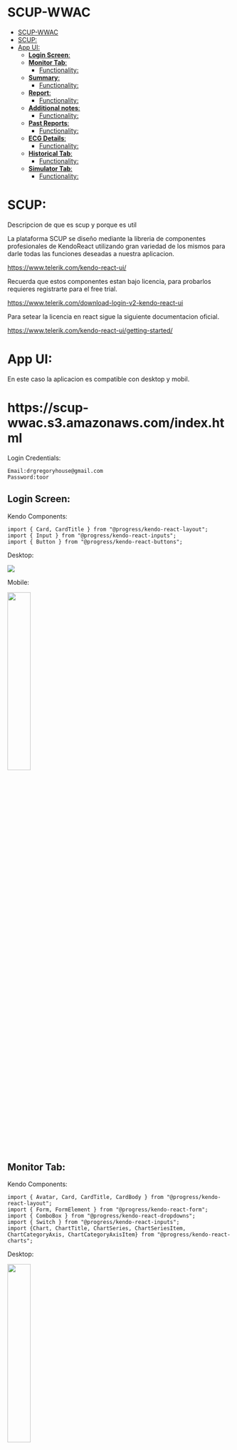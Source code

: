 # SCUP-WWAC
 
- [SCUP-WWAC](#scup-wwac)
- [SCUP:](#scup)
- [App UI:](#app-ui)
  - [**Login Screen**:](#login-screen)
  - [**Monitor Tab**:](#monitor-tab)
      - [Functionality:](#functionality)
  - [**Summary**:](#summary)
    - [Functionality:](#functionality-1)
  - [**Report**:](#report)
    - [Functionality:](#functionality-2)
  - [**Additional notes**:](#additional-notes)
    - [Functionality:](#functionality-3)
  - [**Past Reports**:](#past-reports)
    - [Functionality:](#functionality-4)
  - [**ECG Details**:](#ecg-details)
    - [Functionality:](#functionality-5)
  - [**Historical Tab**:](#historical-tab)
    - [Functionality:](#functionality-6)
  - [**Simulator Tab**:](#simulator-tab)
      - [Functionality:](#functionality-7)

# SCUP:

Descripcion de que es scup y porque es util

La plataforma SCUP se diseño mediante la libreria de componentes profesionales de KendoReact utilizando gran variedad de los mismos para darle todas las funciones deseadas a nuestra aplicacion.

https://www.telerik.com/kendo-react-ui/

Recuerda que estos componentes estan bajo licencia, para probarlos requieres registrarte para el free trial.

https://www.telerik.com/download-login-v2-kendo-react-ui

Para setear la licencia en react sigue la siguiente documentacion oficial.

https://www.telerik.com/kendo-react-ui/getting-started/

# App UI:

En este caso la aplicacion es compatible con desktop y mobil.

<h1>https://scup-wwac.s3.amazonaws.com/index.html</h1>

Login Credentials:

    Email:drgregoryhouse@gmail.com
    Password:toor

## **Login Screen**:

Kendo Components: 

    import { Card, CardTitle } from "@progress/kendo-react-layout";
    import { Input } from "@progress/kendo-react-inputs";
    import { Button } from "@progress/kendo-react-buttons";

Desktop:

<img src="./Images/desktop/login-desk.png">

Mobile:

<img src="./Images/mobile/login-mob.png" width="32%">

## **Monitor Tab**:

Kendo Components: 

    import { Avatar, Card, CardTitle, CardBody } from "@progress/kendo-react-layout";
    import { Form, FormElement } from "@progress/kendo-react-form";
    import { ComboBox } from "@progress/kendo-react-dropdowns";
    import { Switch } from "@progress/kendo-react-inputs";
    import {Chart, ChartTitle, ChartSeries, ChartSeriesItem, ChartCategoryAxis, ChartCategoryAxisItem} from "@progress/kendo-react-charts";

Desktop:

<img src="./Images/mobile/monitor-mob.png" width="32%">

Mobile:

<img src="./Images/mobile/monitor-mob.png" width="32%">
<img src="./Images/mobile/monitor2-mob.png" width="32%">
<img src="./Images/mobile/monitor3-mob.png" width="32%">

#### Functionality:

La plataforma se comunica con los devices IoT mediante MQTT, lo cual nos permite recibir los datos y graficarlos con la menor latencia posible.

EKG: 

Los datos recibidos del monitor holter son procesados en tiempo real en la pagina mediante un filtro para poder ver correctamente la grafica del EKG correctamente.

<img src="./Images/ecg.png">

Sat:

Los datos recibidos por el sensor de saturacion de oxigeno son:

- BPM.
- SatO2 en sangre.
- Plethysmography Curve

<img src="./Images/sat.png">

Temp:

Este sensor toma la temperatura de la mano del paciente.

<img src="https://i.stack.imgur.com/HK7op.gif" width="1000" />

To calculate the real temperature of the body, a multivariable linear regression model was performed to obtain an equation that would relate the temperature of the back of the hand and the ambient temperature, to obtain the real internal temperature of the body.

<img src="https://i.ibb.co/Rgm108g/image.png" width="1000">

El dato recibido por la plataforma es la temperatura central del cuerpo calculada.

<img src="./Images/temp.png">

Tab Explorer:

Esta seccion nos sirve para poder navegar entre las 5 tabs de las que consta el monitor.

<img src="./Images/explorer.png">

Patient Data:

En esta seccion podremos ver los datos del paciente, ademas de tener un conveniente boton para poder cambiar entre sistema ingles y sistema internacional para la temperatura.

<img src="./Images/data.png">

## **Summary**:

Kendo Components: 

    import { TextArea } from "@progress/kendo-react-inputs";
    import { Button } from "@progress/kendo-react-buttons";
    import { Card } from "@progress/kendo-react-layout";

Desktop:

<img src="./Images/desktop/summary-desk.png">

Mobile:

<img src="./Images/mobile/summary-mob.png" width="32%">

### Functionality:

En el summary podremos ver un resumen de los datos generales del paciente y manipularlos segun el medico lo crea conveniente, todos estos datos se modificaran permanentemente una vez se de clic en el boton de submit.  

## **Report**:

Kendo Components: 

    import { Button } from "@progress/kendo-react-buttons";
    import { TextArea, Input } from "@progress/kendo-react-inputs";
    import { Form, FormElement } from "@progress/kendo-react-form";

Desktop:

<img src="./Images/desktop/report-desk.png">

Mobile:

<img src="./Images/mobile/report-mob.png" width="32%">

### Functionality:

En esta seccion el medico podra llenar los datos obtenidos durante la consulta, los datos signos vitales se llenan de forma automatica mientras los datos son recibidos.

## **Additional notes**:

Kendo Components: 

    import { Editor, EditorTools } from "@progress/kendo-react-editor";

Desktop:

<img src="./Images/desktop/notes-desk.png">

Mobile:

<img src="./Images/mobile/editor-mob.png" width="32%">

### Functionality:

Todos los datos que no puedan ser agregados mediante el reporte pueden se llenadas en esta seccion, para poder agregar tablas, imagenes o cualquier tipo de dato adicional que se requiera.

## **Past Reports**:

Kendo Components: 

    import { FormElement } from "@progress/kendo-react-form";
    import { ComboBox } from '@progress/kendo-react-dropdowns';

Desktop:

<img src="./Images/desktop/pastreport-desk.png">

Mobile:

<img src="./Images/mobile/pastreport-mob.png" width="32%">

### Functionality:

Para poder revisar los reportes anteriores de algun paciente, una vez selecciones el paciente, aparecerean automaticamente las fechas de los reportes anteriores para que puedas desplegarlos.

## **ECG Details**:

Kendo Components: 

    import { Card, CardTitle } from "@progress/kendo-react-layout";

Desktop:

<img src="./Images/desktop/ecg-desk.png">

Mobile:

<img src="./Images/mobile/ecg-mob.png" width="32%">

### Functionality:

En el caso de los detalles del ECG, tendremos que estar recibiendo datos del ECG (puedes activar los datos del simulador), una vez recibamos almenos 10 - 15 segundos de datos, el simbolo del ECG se tornara de gris a rojo, esto significa que una vez los presiones, mandaremos los datos una API de analisis de ECG para obtener datos relevantes para un medico o medico/cardiologo.

## **Historical Tab**:

Kendo Components: 

    import { Avatar, Card, CardBody } from "@progress/kendo-react-layout";
    import { Form, FormElement } from "@progress/kendo-react-form";
    import { Switch } from "@progress/kendo-react-inputs";
    import { ComboBox } from "@progress/kendo-react-dropdowns";
    import { Calendar } from "@progress/kendo-react-dateinputs";
    import {Chart, ChartTitle, ChartSeries, ChartSeriesItem, ChartCategoryAxis, ChartCategoryAxisItem} from "@progress/kendo-react-charts";

Desktop:

<img src="./Images/desktop/historical-desk.png">

Mobile:

<img src="./Images/mobile/historical1-mob.png" width="32%">
<img src="./Images/mobile/historical-mob.png" width="32%">

### Functionality:

Esta tab tiene como funcion desplegar los datos almacenados de los pacientes en sus consultas, los cuales se descargar de una base de datos que se actualiza segun el paciente va teniendo consultas.

Para desplegar lo datos tenemos que seleccionar el paciente y posteriormente movernos en el calendario para poder revisar los datos del dia que necesitemos desplegar.

## **Simulator Tab**:

Kendo Components: 

    import { Avatar, Card } from "@progress/kendo-react-layout";
    import { Form, FormElement } from "@progress/kendo-react-form";
    import { ComboBox } from "@progress/kendo-react-dropdowns";

Desktop:

<img src="./Images/desktop/simul-desk.png">

Mobile:

<img src="./Images/mobile/simulator-mob.png" width="32%">

#### Functionality:

Esta tab tiene como funcion simular los datos en tiempo real de un paciente durante una consulta, para poder utilizarlo, seleccionaremos un paciente de la lista desplegable y activaremos los sensores que querramos simular, una vez esten en color los sensores que querramos simular, volveremos a la tab de monitor para poder ver los datos en tiempo real del paciente.